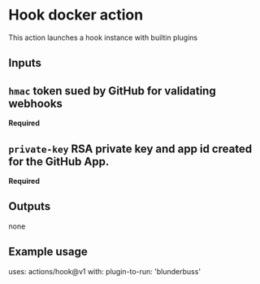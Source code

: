 # Hook docker action

This action launches a hook instance with builtin plugins

## Inputs

## `hmac` token sued by GitHub for validating webhooks

**Required**

## `private-key` RSA private key and app id created for the GitHub App.

**Required**

## Outputs

none

## Example usage

uses: actions/hook@v1
with:
  plugin-to-run: 'blunderbuss'

